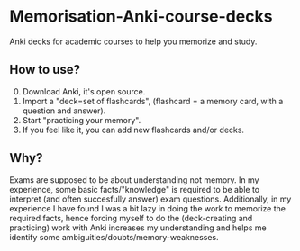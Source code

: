 # Memorisation-Anki-course-decks
Anki decks for academic courses to help you memorize and study.

## How to use?
0. Download Anki, it's open source.
1. Import a "deck=set of flashcards", (flashcard = a memory card, with a question and answer).
2. Start "practicing your memory".
3. If you feel like it, you can add new flashcards and/or decks.

## Why?
Exams are supposed to be about understanding not memory. In my experience, some basic facts/"knowledge" is required to be able to interpret (and often succesfully answer) exam questions. Additionally, in my experience I have found I was a bit lazy in doing the work to memorize the required facts, hence forcing myself to do the (deck-creating and practicing) work with Anki increases my understanding and helps me identify some ambiguities/doubts/memory-weaknesses.
